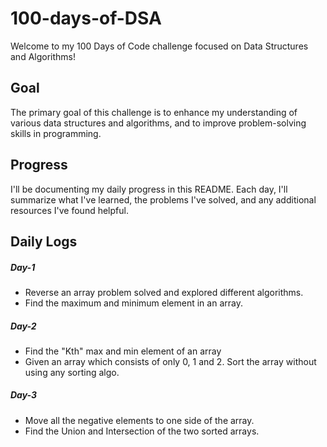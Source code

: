 # 100-days-of-DSA
Welcome to my 100 Days of Code challenge focused on Data Structures and Algorithms!

## Goal
The primary goal of this challenge is to enhance my understanding of various data structures and algorithms, and to improve problem-solving skills in programming.

## Progress
I'll be documenting my daily progress in this README. Each day, I'll summarize what I've learned, the problems I've solved, and any additional resources I've found helpful.

## Daily Logs
##### Day-1 
* Reverse an array problem solved and explored different algorithms.</br>
* Find the maximum and minimum element in an array.
##### Day-2
* Find the "Kth" max and min element of an array </br>
* Given an array which consists of only 0, 1 and 2. Sort the array without using any sorting algo.
##### Day-3
* Move all the negative elements to one side of the array.
* Find the Union and Intersection of the two sorted arrays.
